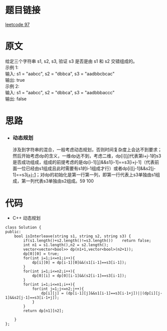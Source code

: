 # 题目链接
[leetcode 97](https://leetcode-cn.com/problems/interleaving-string/)

# 原文
给定三个字符串 s1, s2, s3, 验证 s3 是否是由 s1 和 s2 交错组成的。  
示例 1:  
输入: s1 = "aabcc", s2 = "dbbca", s3 = "aadbbcbcac"  
输出: true  
示例 2:  
输入: s1 = "aabcc", s2 = "dbbca", s3 = "aadbbbaccc"  
输出: false

# 思路
- ### **动态规划**
  涉及到字符串的混合，一般考虑动态规划，否则时间复杂度上会达不到要求；然后开始考虑dp的含义，一维dp达不到，考虑二维，dp[i][j]代表第i+j-1的s3是否成功组成，组成的前提考虑的是dp[i-1][j]&&s1[i-1]==s3[i+j-1]（代表前面一位已经由s1组成且此时需要有s1的i-1组成才行）或者dp[i][j-1]&&s2[j-1]==s3[i+j-1](代表前面一位已经由s2组成且此时需要由s2的j-1组成才行)；对dp的初始化是第一行第一列，即第一行代表上s3单独由s1组成，第一列代表s3单独由s2组成。59 100

# 代码
- C++ 动态规划
```
class Solution {
public:
    bool isInterleave(string s1, string s2, string s3) {
        if(s1.length()+s2.length()!=s3.length())    return false;
        int n1 = s1.length(),n2 = s2.length();
        vector<vector<bool>> dp(n1+1,vector<bool>(n2+1));
        dp[0][0] = true;
        for(int i=1;i<=n1;i++){
            dp[i][0] = dp[i-1][0]&&(s1[i-1]==s3[i-1]);
        }
        for(int i=1;i<=n2;i++){
            dp[0][i] = dp[0][i-1]&&(s2[i-1]==s3[i-1]);
        }
        for(int i=1;i<=n1;i++){
            for(int j=1;j<=n2;j++){
                dp[i][j] = (dp[i-1][j]&&s1[i-1]==s3[i-1+j])||(dp[i][j-1]&&s2[j-1]==s3[i-1+j]);
            }
        }
        return dp[n1][n2];

    }
};
```